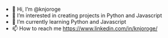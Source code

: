 - 👋 Hi, I’m @knjoroge
- 👀 I’m interested in creating projects in Python and Javascript
- 🌱 I’m currently learning Python and Javascript
- 📫 How to reach me https://www.linkedin.com/in/knjoroge/

<!---
knjoroge/knjoroge is a ✨ special ✨ repository because its `README.md` (this file) appears on your GitHub profile.
You can click the Preview link to take a look at your changes.
--->
